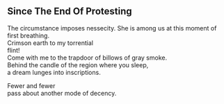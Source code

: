 Since The End Of Protesting
---------------------------
The circumstance imposes nessecity. She is among us at this moment of first breathing.  
Crimson earth to my torrential  
flint!  
Come with me to the trapdoor of billows of gray smoke.  
Behind the candle of the region where you sleep,  
a dream lunges into inscriptions.  
  
Fewer and fewer  
pass about another mode of decency.  

